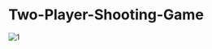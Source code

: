# Two-Player-Shooting-Game
![1](https://user-images.githubusercontent.com/58084456/149608163-6e6b2281-500a-4fa6-ab89-819ae1d4fd2d.png)
